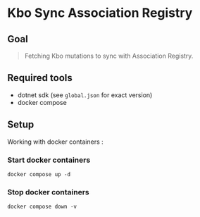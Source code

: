 # Kbo Sync Association Registry

## Goal

> Fetching Kbo mutations to sync with Association Registry.

## Required tools

- dotnet sdk (see `global.json` for exact version)
- docker compose

## Setup

Working with docker containers :

### Start docker containers

```~~~~
docker compose up -d
```

### Stop docker containers

```~~~~
docker compose down -v
```
